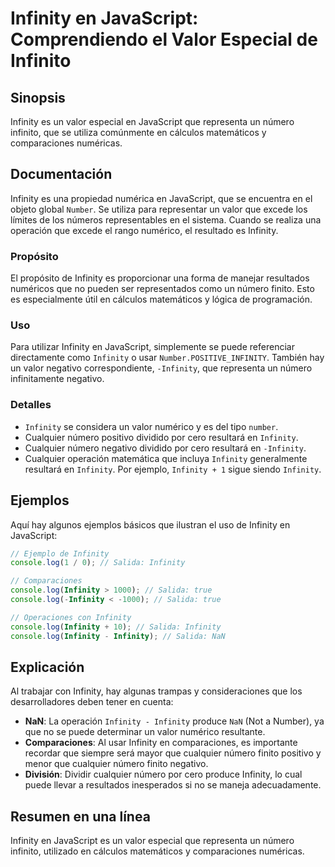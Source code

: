 <!--
Meta Description: # Infinity en JavaScript: Comprendiendo el Valor Especial de Infinito ## Sinopsis Infinity es un valor especial en JavaScript que representa un número...
Meta Keywords: infinity, que, número, javascript, valor
-->

# Infinity en JavaScript: Comprendiendo el Valor Especial de Infinito

## Sinopsis
Infinity es un valor especial en JavaScript que representa un número infinito, que se utiliza comúnmente en cálculos matemáticos y comparaciones numéricas.

## Documentación
Infinity es una propiedad numérica en JavaScript, que se encuentra en el objeto global `Number`. Se utiliza para representar un valor que excede los límites de los números representables en el sistema. Cuando se realiza una operación que excede el rango numérico, el resultado es Infinity.

### Propósito
El propósito de Infinity es proporcionar una forma de manejar resultados numéricos que no pueden ser representados como un número finito. Esto es especialmente útil en cálculos matemáticos y lógica de programación.

### Uso
Para utilizar Infinity en JavaScript, simplemente se puede referenciar directamente como `Infinity` o usar `Number.POSITIVE_INFINITY`. También hay un valor negativo correspondiente, `-Infinity`, que representa un número infinitamente negativo.

### Detalles
- `Infinity` se considera un valor numérico y es del tipo `number`.
- Cualquier número positivo dividido por cero resultará en `Infinity`.
- Cualquier número negativo dividido por cero resultará en `-Infinity`.
- Cualquier operación matemática que incluya `Infinity` generalmente resultará en `Infinity`. Por ejemplo, `Infinity + 1` sigue siendo `Infinity`.

## Ejemplos
Aquí hay algunos ejemplos básicos que ilustran el uso de Infinity en JavaScript:

```javascript
// Ejemplo de Infinity
console.log(1 / 0); // Salida: Infinity

// Comparaciones
console.log(Infinity > 1000); // Salida: true
console.log(-Infinity < -1000); // Salida: true

// Operaciones con Infinity
console.log(Infinity + 10); // Salida: Infinity
console.log(Infinity - Infinity); // Salida: NaN
```

## Explicación
Al trabajar con Infinity, hay algunas trampas y consideraciones que los desarrolladores deben tener en cuenta:

- **NaN**: La operación `Infinity - Infinity` produce `NaN` (Not a Number), ya que no se puede determinar un valor numérico resultante.
- **Comparaciones**: Al usar Infinity en comparaciones, es importante recordar que siempre será mayor que cualquier número finito positivo y menor que cualquier número finito negativo.
- **División**: Dividir cualquier número por cero produce Infinity, lo cual puede llevar a resultados inesperados si no se maneja adecuadamente.

## Resumen en una línea
Infinity en JavaScript es un valor especial que representa un número infinito, utilizado en cálculos matemáticos y comparaciones numéricas.